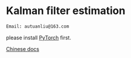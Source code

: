 # Kalman filter estimation

```bash
Email: autuanliu@163.com
```

please install [PyTorch](https://pytorch.org/) first.

[Chinese docs](https://www.yuque.com/xk6dxn/drboi7)
